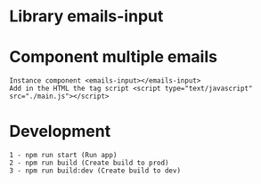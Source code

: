 # Library emails-input

# Component multiple emails
    Instance component <emails-input></emails-input>
    Add in the HTML the tag script <script type="text/javascript" src="./main.js"></script>

# Development

    1 - npm run start (Run app)
    2 - npm run build (Create build to prod)
    3 - npm run build:dev (Create build to dev)

